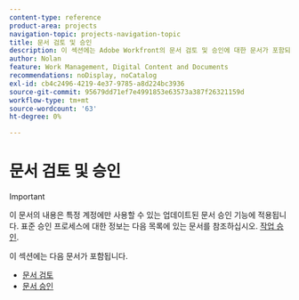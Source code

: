 ```yaml
---
content-type: reference
product-area: projects
navigation-topic: projects-navigation-topic
title: 문서 검토 및 승인
description: 이 섹션에는 Adobe Workfront의 문서 검토 및 승인에 대한 문서가 포함되어 있습니다.
author: Nolan
feature: Work Management, Digital Content and Documents
recommendations: noDisplay, noCatalog
exl-id: cb4c2496-4219-4e37-9785-a8d224bc3936
source-git-commit: 95679dd71ef7e4991853e63573a387f26321159d
workflow-type: tm+mt
source-wordcount: '63'
ht-degree: 0%

---
```


# 문서 검토 및 승인

>[!IMPORTANT]
>
>이 문서의 내용은 특정 계정에만 사용할 수 있는 업데이트된 문서 승인 기능에 적용됩니다. 표준 승인 프로세스에 대한 정보는 다음 목록에 있는 문서를 참조하십시오. [작업 승인](/help/quicksilver/review-and-approve-work/manage-approvals/manage-approvals.md).

이 섹션에는 다음 문서가 포함됩니다.

* [문서 검토](/help/quicksilver/review-and-approve-work/document-reviews-and-approvals/review-and-approve-documents/review-a-document.md)
* [문서 승인](/help/quicksilver/review-and-approve-work/document-reviews-and-approvals/review-and-approve-documents/approve-a-document.md)

